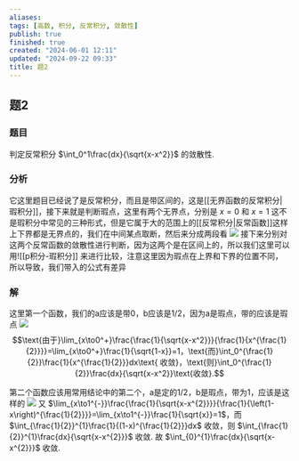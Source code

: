 ```yaml
---
aliases: 
tags: [高数, 积分, 反常积分, 敛散性]
publish: true
finished: true
created: "2024-06-01 12:11"
updated: "2024-09-22 09:33"
title: 题2
---
```

## 题2
### 题目
判定反常积分 $\int_0^1\frac{dx}{\sqrt{x-x^2}}$ 的敛散性.
### 分析
它这里题目已经说了是反常积分，而且是带区间的，这是[[无界函数的反常积分|瑕积分]]，接下来就是判断瑕点，这里有两个无界点，分别是 $x=0$ 和 $x=1$
这不是瑕积分中常见的三种形式，但是它属于大的范围上的[[反常积分|反常函数]]这样上下界都是无界点的，我们在中间某点取断，然后来分成两段看
![](https://img.hwenyi.live/202403101545064.webp)
接下来分别对这两个反常函数的敛散性进行判断，因为这两个是在区间上的，所以我们这里可以用![[p积分-瑕积分]]
来进行比较，注意这里因为瑕点在上界和下界的位置不同，所以导致，我们带入的公式有差异
### 解
这里第一个函数，我们的a应该是带0，b应该是1/2，因为a是瑕点，带的应该是瑕点 
![](https://img.hwenyi.live/202403101608164.webp)
$$\text{由于}\lim_{x\to0^+}\frac{\frac{1}{\sqrt{x-x^2}}}{\frac{1}{x^{\frac{1}{2}}}}=\lim_{x\to0^+}\frac{1}{\sqrt{1-x}}=1，\text{而}\int_0^{\frac{1}{2}}\frac{1}{x^{\frac{1}{2}}}dx\text{ 收敛}，\text{则}\int_0^{\frac{1}{2}}\frac{dx}{\sqrt{x-x^2}}\text{收敛}.$$

第二个函数应该用常用结论中的第二个，a是定的1/2，b是瑕点，带为1，应该是这样的 
![](https://img.hwenyi.live/202403101610153.webp)
又 $\lim_{x\to1^{-}}\frac{\frac{1}{\sqrt{x-x^{2}}}}{\frac{1}{\left(1-x\right)^{\frac{1}{2}}}}=\lim_{x\to1^{-}}\frac{1}{\sqrt{x}}=1$，而 $\int_{\frac{1}{2}}^{1}\frac{1}{(1-x)^{\frac{1}{2}}}dx$ 收敛，则 $\int_{\frac{1}{2}}^{1}\frac{dx}{\sqrt{x-x^{2}}}$ 收敛. 
故 $\int_{0}^{1}\frac{dx}{\sqrt{x-x^{2}}}$ 收敛. 
